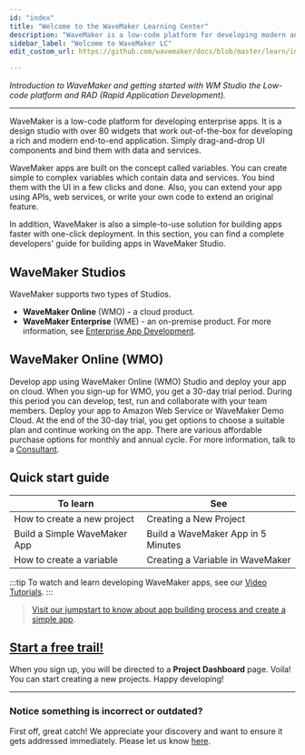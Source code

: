 ```yaml
---
id: "index"
title: "Welcome to the WaveMaker Learning Center"
description: "WaveMaker is a low-code platform for developing modern and rich end-to-end web and mobile apps."
sidebar_label: "Welcome to WaveMaker LC"
edit_custom_url: https://github.com/wavemaker/docs/blob/master/learn/index.md

---
```

*Introduction to WaveMaker and getting started with WM Studio the Low-code platform and RAD (Rapid Application Development).*

---

WaveMaker is a low-code platform for developing enterprise apps. It is a design studio with over 80 widgets that work out-of-the-box for developing a rich and modern end-to-end application. Simply drag-and-drop UI components and bind them with data and services. 

WaveMaker apps are built on the concept called variables. You can create simple to complex variables which contain data and services. You bind them with the UI in a few clicks and done. Also, you can extend your app using APIs, web services, or write your own code to extend an original feature. 

In addition, WaveMaker is also a simple-to-use solution for building apps faster with one-click deployment. In this section, you can find a complete developers' guide for building apps in WaveMaker Studio.

## WaveMaker Studios
WaveMaker supports two types of Studios.  
- **WaveMaker Online** (WMO) - a cloud product. 
- **WaveMaker Enterprise** (WME) - an on-premise product. For more information, see [Enterprise App Development](https://www.wavemaker.com/enterprise-application-development-software/).

## WaveMaker Online (WMO)

Develop app using WaveMaker Online (WMO) Studio and deploy your app on cloud. When you sign-up for WMO, you get a 30-day trial period. During this period you can develop, test, run and collaborate with your team members. Deploy your app to Amazon Web Service or WaveMaker Demo Cloud. At the end of the 30-day trial, you get options to choose a suitable plan and continue working on the app. There are various affordable purchase options for monthly and annual cycle. For more information, talk to a [Consultant](https://www.wavemaker.com/talk-to-expert/).

## Quick start guide

|To learn | See |
|----|----|
|How to create a new project | Creating a New Project |
|Build a Simple WaveMaker App | Build a WaveMaker App in 5 Minutes |
|How to create a variable | Creating a Variable in WaveMaker|

:::tip 
To watch and learn developing WaveMaker apps, see our [Video Tutorials](tutorials.md).
:::

> [Visit our jumpstart to know about app building process and create a simple app](/learn/jump-start/jump-start-app-essentials/).

## [Start a free trail!](https://www.wavemaker.com/get-started/)
When you sign up, you will be directed to a **Project Dashboard** page. Voila! You can start creating a new projects. Happy developing! 

---
### Notice something is incorrect or outdated?
First off, great catch! We appreciate your discovery and want to ensure it gets addressed immediately. Please let us know [here](mailto:docs@wavemaker.com).
